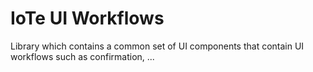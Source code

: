 # IoTe UI Workflows

Library which contains a common set of UI components that contain UI workflows such as confirmation, ...

